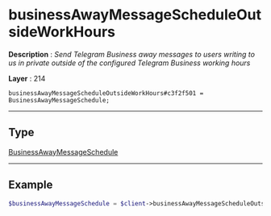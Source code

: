# businessAwayMessageScheduleOutsideWorkHours

**Description** : *Send Telegram Business away messages to users writing to us in private outside of the configured Telegram Business working hours*

**Layer** : 214

```tl
businessAwayMessageScheduleOutsideWorkHours#c3f2f501 = BusinessAwayMessageSchedule;
```

---

## Type

[BusinessAwayMessageSchedule](type/BusinessAwayMessageSchedule)

---

## Example

```php
$businessAwayMessageSchedule = $client->businessAwayMessageScheduleOutsideWorkHours();
```